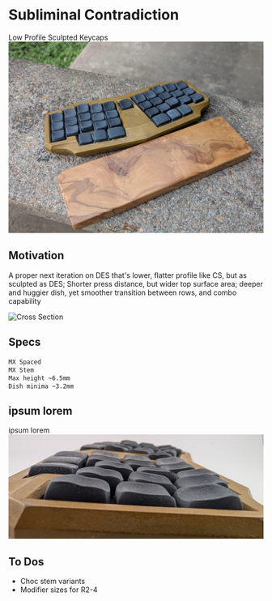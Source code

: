 # Subliminal Contradiction
Low Profile Sculpted Keycaps
![74](./Photo/1.jpg)

## Motivation
A proper next iteration on DES that's lower, flatter profile like CS, but as sculpted as DES; Shorter press distance, but wider top surface area; deeper and huggier dish, yet smoother transition between rows, and combo capability

![Cross Section](./Photo/Cross_Section.jpg)

## Specs
	MX Spaced
	MX Stem
	Max height ~6.5mm
	Dish minima ~3.2mm

## ipsum lorem
ipsum lorem
![Side View](./Photo/2.jpg)

## To Dos
- Choc stem variants
- Modifier sizes for R2-4

